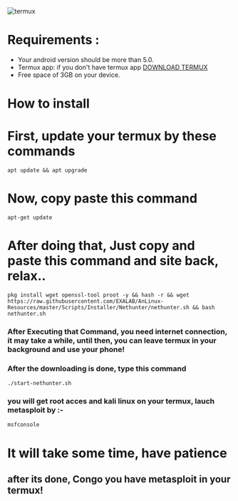  <img src="https://play-lh.googleusercontent.com/m3oqSZCwmitiZ-Im-CQu_rqT5eLHilOp5IudBynv3COJUumFzuQaP2dgTDxRL_03f4x2=s180-rw" alt="termux">

# Requirements : 

- Your android version should be more than 5.0.
- Termux app: if you don't have termux app [DOWNLOAD TERMUX](https://www.youtube.com/channel/UC3hayTOYcNrOg7lBw_lN_7g)
- Free space of 3GB on your device.


# How to install

# First, update your termux by these commands

```
apt update && apt upgrade
```

# Now, copy paste this command 

```
apt-get update
```

# After doing that, Just copy and paste this command and site back, relax..

```
pkg install wget openssl-tool proot -y && hash -r && wget https://raw.githubusercontent.com/EXALAB/AnLinux-Resources/master/Scripts/Installer/Nethunter/nethunter.sh && bash nethunter.sh
```

### After Executing that Command, you need internet connection, it may take a while, until then, you can leave termux in your background and use your phone!

### After the downloading is done, type this command

```
./start-nethunter.sh
```

### you will get root acces and kali linux on your termux, lauch metasploit by :-

```
msfconsole
```

# It will take some time, have patience 

## after its done, Congo you have metasploit in your termux!
